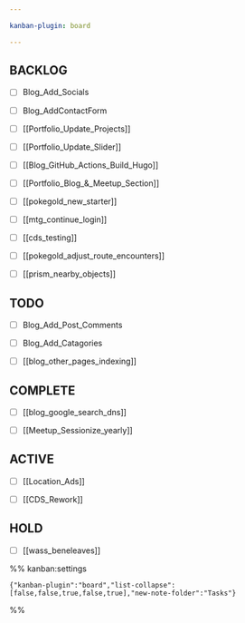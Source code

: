 ```yaml
---

kanban-plugin: board

---
```


## BACKLOG

- [ ] Blog_Add_Socials
- [ ] Blog_AddContactForm
- [ ] [[Portfolio_Update_Projects]]
- [ ] [[Portfolio_Update_Slider]]
- [ ] [[Blog_GitHub_Actions_Build_Hugo]]
- [ ] [[Portfolio_Blog_&_Meetup_Section]]
- [ ] [[pokegold_new_starter]]
- [ ] [[mtg_continue_login]]
- [ ] [[cds_testing]]
- [ ] [[pokegold_adjust_route_encounters]]
- [ ] [[prism_nearby_objects]]


## TODO

- [ ] Blog_Add_Post_Comments
- [ ] Blog_Add_Catagories
- [ ] [[blog_other_pages_indexing]]


## COMPLETE

- [ ] [[blog_google_search_dns]]
- [ ] [[Meetup_Sessionize_yearly]]


## ACTIVE

- [ ] [[Location_Ads]]
- [ ] [[CDS_Rework]]


## HOLD

- [ ] [[wass_beneleaves]]




%% kanban:settings
```
{"kanban-plugin":"board","list-collapse":[false,false,true,false,true],"new-note-folder":"Tasks"}
```
%%